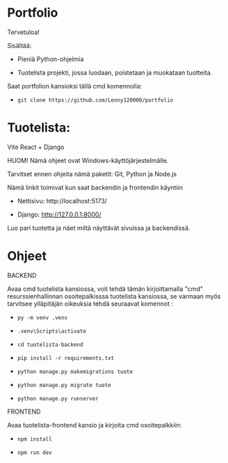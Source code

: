 # Portfolio

Tervetuloa!

Sisältää:

- Pieniä Python-ohjelmia

- Tuotelista projekti, jossa luodaan, poistetaan ja muokataan tuotteita.

Saat portfolion kansioksi tällä cmd komennolla:

- `git clone https://github.com/Lenny120000/portfolio`

# Tuotelista:

Vite React + Django

HUOM! Nämä ohjeet ovat Windows-käyttöjärjestelmälle.

Tarvitset ennen ohjeita nämä paketit: Git, Python ja Node.js

Nämä linkit toimivat kun saat backendin ja frontendin käyntiin

  - Nettisivu: http://localhost:5173/

  - Django: http://127.0.0.1:8000/

Luo pari tuotetta ja näet miltä näyttävät sivuissa ja backendissä.

# Ohjeet

BACKEND

Avaa cmd tuotelista kansiossa, voit tehdä tämän kirjoittamalla "cmd" resurssienhallinnan osoitepalkisssa tuotelista kansiossa, se varmaan myös tarvitsee ylläpitäjän oikeuksia tehdä seuraavat komennot : 

  - `py -m venv .venv`

  - `.venv\Scripts\activate`

  - `cd tuotelista-backend`

  - `pip install -r requirements.txt`
    
  - `python manage.py makemigrations tuote`

  - `python manage.py migrate tuote`
    
  - `python manage.py runserver`


FRONTEND

Avaa tuotelista-frontend kansio ja kirjoita cmd osoitepalkkiin:

  - `npm install`

  - `npm run dev`
